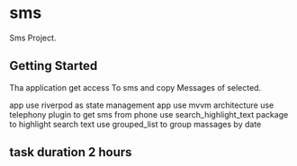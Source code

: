 # sms

Sms Project.

## Getting Started

Tha application get access
To sms and copy
Messages of selected.

app use riverpod as state management
app use mvvm architecture
use  telephony plugin to get sms from phone
use search_highlight_text package to highlight search text
use grouped_list to group massages by date
 
## task duration 2 hours 